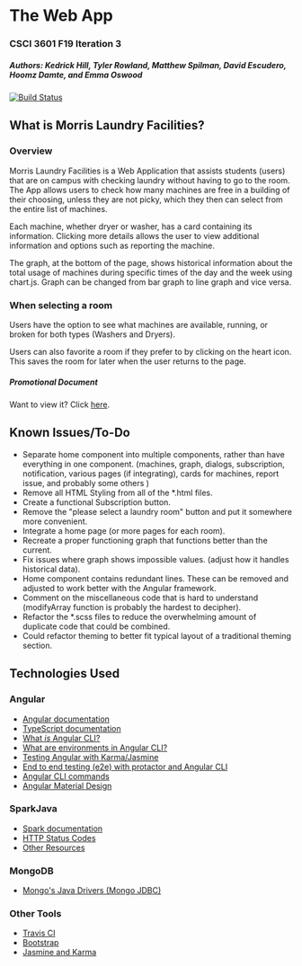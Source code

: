 # The Web App
### CSCI 3601 F19 Iteration 3
##### Authors: Kedrick Hill, Tyler Rowland, Matthew Spilman, David Escudero, Hoomz Damte, and Emma Oswood

[![Build Status](https://travis-ci.org/UMM-CSci-3601-F19/iteration-3-the-groovy-gravies.svg?branch=master)](https://travis-ci.org/UMM-CSci-3601-F19/iteration-3-the-groovy-gravies)

## What is Morris Laundry Facilities?

### Overview
Morris Laundry Facilities is a Web Application that assists students (users) that are on campus with checking laundry 
without having to go to the room. The App allows users to check how many machines are free in a building of their
choosing, unless they are not picky, which they then can select from the entire list of machines. 

Each machine, whether dryer or washer, has a card containing its information. Clicking more details allows the user
to view additional information and options such as reporting the machine.

The graph, at the bottom of the page, shows historical information about the total usage of machines during specific 
times of the day and the week using chart.js. Graph can be changed from bar graph to line graph and vice versa.

### When selecting a room

Users have the option to see what machines are available, running, or broken for both types (Washers and Dryers).

Users can also favorite a room if they prefer to by clicking on the heart icon. This saves the room for later when
the user returns to the page.

##### Promotional Document
Want to view it? Click [here][document].

## Known Issues/To-Do
- Separate home component into multiple components, rather than have everything in one component. (machines, graph, dialogs,
 subscription, notification, various pages (if integrating), cards for machines, report issue, and probably some others )
- Remove all HTML Styling from all of the *.html files.
- Create a functional Subscription button.
- Remove the "please select a laundry room" button and put it somewhere more convenient.
- Integrate a home page (or more pages for each room).
- Recreate a proper functioning graph that functions better than the current.
- Fix issues where graph shows impossible values. (adjust how it handles historical data).
- Home component contains redundant lines. These can be removed and adjusted to work better with the 
Angular framework.
- Comment on the miscellaneous code that is hard to understand (modifyArray 
function is probably the hardest to decipher).
- Refactor the *.scss files to reduce the overwhelming amount of duplicate code that could be combined.
- Could refactor theming to better fit typical layout of a traditional theming section.

## Technologies Used
### Angular
- [Angular documentation][angular]
- [TypeScript documentation][typescript-doc]
- [What _is_ Angular CLI?][angular-cli]
- [What are environments in Angular CLI?][environments]
- [Testing Angular with Karma/Jasmine][angular5-karma-jasmine]
- [End to end testing (e2e) with protactor and Angular CLI][e2e-testing]
- [Angular CLI commands](https://github.com/angular/angular-cli/wiki)
- [Angular Material Design][angular-md]

### SparkJava
- [Spark documentation][spark-documentation]
- [HTTP Status Codes][status-codes]
- [Other Resources][lab2]

### MongoDB
- [Mongo's Java Drivers (Mongo JDBC)][mongo-jdbc]

### Other Tools
- [Travis CI][travis]
- [Bootstrap][bootstrap]
- [Jasmine and Karma][angular5-karma-jasmine]

[angular-md]: https://material.angular.io/
[angular-cli]: https://angular.io/cli
[typescript-doc]: https://www.typescriptlang.org/docs/home.html
[angular]: https://angular.io/docs
[angular5-karma-jasmine]: https://codecraft.tv/courses/angular/unit-testing/jasmine-and-karma/
[e2e-testing]: https://coryrylan.com/blog/introduction-to-e2e-testing-with-the-angular-cli-and-protractor
[environments]: http://tattoocoder.com/angular-cli-using-the-environment-option/
[bootstrap]: https://getbootstrap.com/components/
[spark-documentation]: http://sparkjava.com/documentation.html
[status-codes]: https://en.wikipedia.org/wiki/List_of_HTTP_status_codes
[lab2]: https://github.com/UMM-CSci-3601/3601-lab2_client-server/blob/master/README.md#resources
[mongo-jdbc]: https://docs.mongodb.com/ecosystem/drivers/java/
[travis]: https://travis-ci.org/
[document]: https://docs.google.com/document/d/1vh--JKGz4fbuyTmKZdBxoDff3ch_FKk94SfxzFuXPqY/edit?usp=sharing
